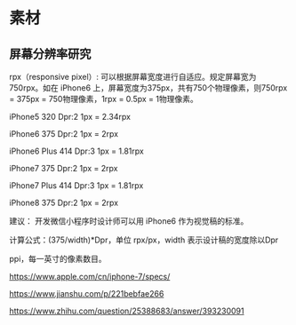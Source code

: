 # 素材

## 屏幕分辨率研究

rpx（responsive pixel）: 可以根据屏幕宽度进行自适应。规定屏幕宽为750rpx。如在 iPhone6 上，屏幕宽度为375px，共有750个物理像素，则750rpx = 375px = 750物理像素，1rpx = 0.5px = 1物理像素。

iPhone5      320  Dpr:2   1px = 2.34rpx

iPhone6      375  Dpr:2   1px = 2rpx

iPhone6 Plus 414  Dpr:3   1px = 1.81rpx

iPhone7      375  Dpr:2   1px =  2rpx

iPhone7 Plus 414  Dpr:3   1px = 1.81rpx

iPhone8      375  Dpr:2   1px =  2rpx

建议： 开发微信小程序时设计师可以用 iPhone6 作为视觉稿的标准。

计算公式：(375/width)*Dpr，单位 rpx/px，width 表示设计稿的宽度除以Dpr

ppi，每一英寸的像素数目。

https://www.apple.com/cn/iphone-7/specs/

https://www.jianshu.com/p/221bebfae266

https://www.zhihu.com/question/25388683/answer/393230091
